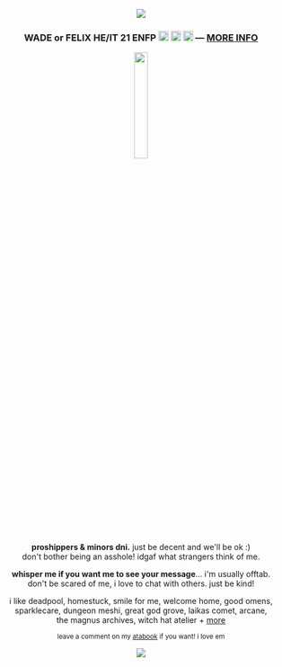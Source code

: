 <p align="center"><img src="https://files.catbox.moe/jqmqvx.png"></p>
<h3 p align="center">WADE or FELIX HE/IT 21 ENFP <img src="https://files.catbox.moe/lyogii.png" height="18px"> <img src="https://files.catbox.moe/od5klh.png" height="18px"> <img src="https://files.catbox.moe/ud4nx6.png" height="18px"> ― <a href="https://funny.straw.page/partymammal">MORE INFO</a></h3>
<p align="center"><img src="https://files.catbox.moe/rpminf.png" width="22%"></p>
<p align="center">
<b>proshippers & minors dni.</b> just be decent and we'll be ok :)
<br>don't bother being an asshole! idgaf what strangers think of me.</p>
<p align="center"><b>whisper me if you want me to see your message</b>... i'm usually offtab.
<br>don't be scared of me, i love to chat with others. just be kind!</p>
<p align="center">
i like deadpool, homestuck, smile for me, welcome home, good omens,
<br>sparklecare, dungeon meshi, great god grove, laikas comet, arcane,
<br>the magnus archives, witch hat atelier + <a href="https://rentry.co/-spiderman">more</a>
</p>
<p align="center"><sub>leave a comment on my <a href="https://deadpool.atabook.org/">atabook</a> if you want! i love em</sub></p>
<p align="center"><img src="https://files.catbox.moe/mpyncu.png"></p>
